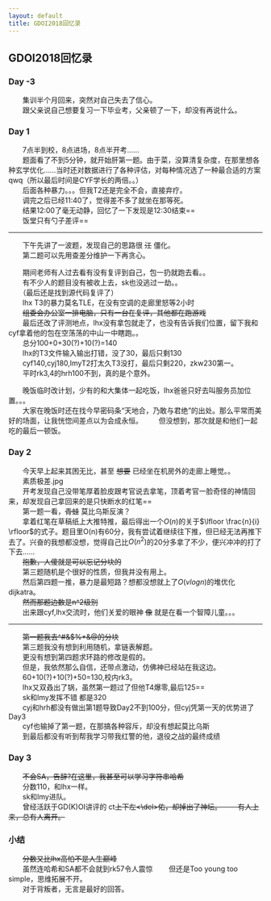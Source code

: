 ```yaml
---
layout: default
title: GDOI2018回忆录
---
```


## GDOI2018回忆录

### Day -3
　　集训半个月回来，突然对自己失去了信心。  
　　跟父亲说自己想要复习一下毕业考，父亲顿了一下，却没有再说什么。

### Day 1
　　7点半到校，8点进场，8点半开考……  
 　　题面看了不到5分钟，就开始肝第一题。由于菜，没算清复杂度，在那里想各种玄学优化……当时还对数据进行了各种评估，对每种情况选了一种最合适的方案qwq（所以最后时间是CYF学长的两倍。。）  
　　后面各种暴力。。。但我T2还是完全不会，直接弃疗。  
　　调完之后已经11:40了，觉得差不多了就坐在那等死。  
　　结果12:00了毫无动静，回忆了一下发现是12:30结束==  
　　饭堂只有勺子差评==

---
　　下午先讲了一波题，发现自己的思路很 <del>江</del> 僵化。  
　　第二题可以先用查差分维护一下再贪心。  

　　期间老师有人过去看有没有复评到自己，包一扔就跑去看。。  
　　有不少人的题目没有被收上去，sk也没逃过一劫。。  
　　（最后还是找到源代码复评了）  
　　lhx T3的暴力莫名TLE，在没有空调的走廊里怒等2小时  
　　<del>组委会办公室一排电脑，只有一台在复评，其他都在跑游戏</del>  
　　最后还改了评测地点，lhx没有拿包就走了，也没有告诉我们位置，留下我和cyf拿着他的包在空荡荡的中山一中瞎跑。。  
　　总分100+0+30(?)+10(?)=140  
　　lhx的T3文件输入输出打错，没了30，最后只剩130  
　　cyf140,cyj180,lmyT2打太久T3没打，最后只剩220，zkw230第一。  
　　平时rk3,4的hrh100不到，真的是个意外。  

　　晚饭临时改计划，少有的和大集体一起吃饭，lhx爸爸只好去叫服务员加位置。。。  
　　大家在晚饭时还在找今早密码条“天地合，乃敢与君绝”的出处。那么平常而美好的场面，让我恍惚间差点以为会成永恒。
　　但没想到，那次就是和他们一起吃的最后一顿饭。


### Day 2
　　今天早上起来其困无比，甚至 <del>想要</del> 已经坐在机房外的走廊上睡觉。。  
　　素质极差.jpg  
　　开考发现自己没带笔厚着脸皮跟考官说去拿笔，顶着考官一脸奇怪的神情回来，却发现自己拿回来的是只快断水的红笔==  
　　第一题一看，<del>青蛙</del> 莫比乌斯反演？  
　　拿着红笔在草稿纸上大推特推，最后得出一个$O(n)$的关于$\lfloor \frac{n}{i} \rfloor$的式子。题目里O(n)有60分，我有尝试着继续往下推，但已经无法再推下去了。兴奋的我想都没想，觉得自己比$O(n^2)$的20分多拿了不少，便兴冲冲的打了下去……  
　　<del>抱歉，人傻就是可以忘记分块的</del>  
　　第三题随机是个很好的性质，但我并没有用上。  
　　然后第四题一推，暴力是最短路？想都没想就上了$O(vlogn)$的堆优化dijkatra。  
　　<del>然而那题边数是n^2级别</del>  
　　出来跟cyf,lhx交流时，他们关爱的眼神 <del>像</del> 就是在看一个智障儿童。。。  

---
　　<del>第一题我去^#&$%*&@的分块</del>  
　　第三题我没有想到利用随机，拿链表解题。  
　　更没有想到第四题求环路的修改是假的。  
　　但是，我依然那么自信，还带点激动，仿佛神已经站在我这边。  
　　60+10(?)+10(?)+50=130,校内rk3。  
　　lhx又双叒出了锅，虽然第一题过了但他T4爆零,最后125==  
　　sk和lmy发挥不错 都是320  
　　cyj和hrh都没有做出第1题导致Day2不到100分，但cyj凭第一天的优势进了Day3  
　　cyf也输掉了第一题，在那搞各种容斥，却没有想起莫比乌斯  
　　到最后都没有听到帮我学习带我红警的他，退役之战的最终成绩  


### Day 3
　　<del>不会SA，告辞?在这里，我甚至可以学习字符串哈希</del>  
　　分数110，和lhx一样。  
　　sk和lmy进队。  
　　曾经活跃于GD(K)OI讲评的 ct<del>上下左<\del>佑，却掉出了神坛。
　　有人上来，总有人离开。

### 小结  
　　<del>分数又比lhx高怕不是人生巅峰</del>  
　　虽然连哈希和SA都不会就到rk57令人震惊
　　但还是Too young too simple，思维拓展不开。  
　　对于背叛者，无言是最好的回答。